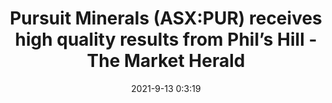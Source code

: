 ---
"title": "Pursuit Minerals (ASX:PUR) receives high quality results from Phil’s Hill - The Market Herald"
"date": "2021-9-13 0:3:19"
"feed_name": "GOOGLENEWS"
"feed_website": "https://news.google.com/search?q=drilling%2Bincident&hl=en-US&gl=US&ceid=US:en"
"feed_rss": "https://news.google.com/rss/search?q=drilling%2Bincident&hl=en-US&gl=US&ceid=US:en"
"link": "https://themarketherald.com.au/pursuit-minerals-asxpur-receives-high-quality-results-from-phils-hill-2021-09-13/"
"file": "_posts/2021-9-13-0-3-19_GOOGLENEWS_6433219cddcbc1653431f20fba923d213985ccf2.md"
"accident": "0"
"drilling": "0"
"dead": "0"
"injured": "0"
---